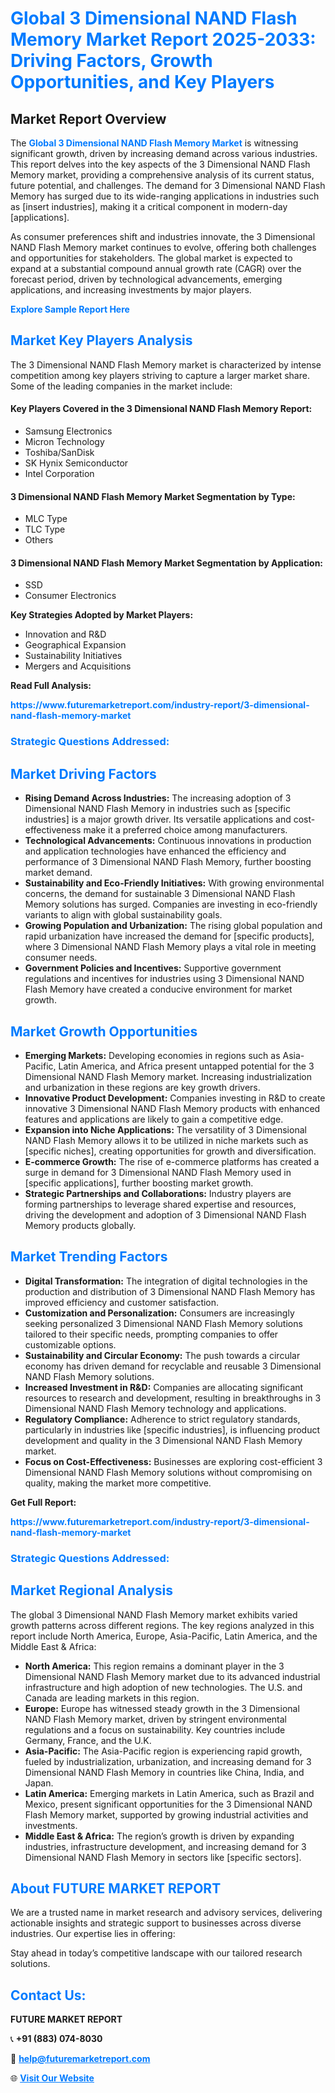<h1 style="color: #007BFF;">Global 3 Dimensional NAND Flash Memory Market Report 2025-2033: Driving Factors, Growth Opportunities, and Key Players</h1>

<section id="overview">
<h2>Market Report Overview</h2>
<p>The <a href="https://www.futuremarketreport.com/industry-report/3-dimensional-nand-flash-memory-market" style="color: #007BFF; text-decoration: none;"><strong>Global 3 Dimensional NAND Flash Memory Market</strong></a> is witnessing significant growth, driven by increasing demand across various industries. This report delves into the key aspects of the 3 Dimensional NAND Flash Memory market, providing a comprehensive analysis of its current status, future potential, and challenges. The demand for 3 Dimensional NAND Flash Memory has surged due to its wide-ranging applications in industries such as [insert industries], making it a critical component in modern-day [applications].</p>
<p>As consumer preferences shift and industries innovate, the 3 Dimensional NAND Flash Memory market continues to evolve, offering both challenges and opportunities for stakeholders. The global market is expected to expand at a substantial compound annual growth rate (CAGR) over the forecast period, driven by technological advancements, emerging applications, and increasing investments by major players.</p>
</section>

<section id="overview">
<p><a href="https://www.futuremarketreport.com/request-sample/reportId=82399" style="color: #007BFF; text-decoration: none;"><strong>Explore Sample Report Here</strong></a></p>
</section>

<section id="key-players">
<h2 style="color: #007BFF;">Market Key Players Analysis</h2>
<p>The 3 Dimensional NAND Flash Memory market is characterized by intense competition among key players striving to capture a larger market share. Some of the leading companies in the market include:</p>
<h4>Key Players Covered in the 3 Dimensional NAND Flash Memory Report:</h4>
<ul><li>Samsung Electronics</li><li>Micron Technology</li><li>Toshiba/SanDisk</li><li>SK Hynix Semiconductor</li><li>Intel Corporation</li></ul>
<h4>3 Dimensional NAND Flash Memory Market Segmentation by Type:</h4>
<ul><li>MLC Type</li><li>TLC Type</li><li>Others</li></ul>

<h4>3 Dimensional NAND Flash Memory Market Segmentation by Application:</h4>
<ul><li>SSD</li><li>Consumer Electronics</li></ul>
<p><strong>Key Strategies Adopted by Market Players:</strong></p>
<ul>
<li>Innovation and R&D</li>
<li>Geographical Expansion</li>
<li>Sustainability Initiatives</li>
<li>Mergers and Acquisitions</li>
</ul>
</section>

<section>
<p><strong>Read Full Analysis: </strong></p><a href="https://www.futuremarketreport.com/industry-report/3-dimensional-nand-flash-memory-market" style="color: #007BFF; text-decoration: none;"><strong>https://www.futuremarketreport.com/industry-report/3-dimensional-nand-flash-memory-market</strong></a>
<h3 style="color: #007BFF;">Strategic Questions Addressed:</h3>
</section>

<section id="driving-factors">
<h2 style="color: #007BFF;">Market Driving Factors</h2>
<ul>
<li><strong>Rising Demand Across Industries:</strong> The increasing adoption of 3 Dimensional NAND Flash Memory in industries such as [specific industries] is a major growth driver. Its versatile applications and cost-effectiveness make it a preferred choice among manufacturers.</li>
<li><strong>Technological Advancements:</strong> Continuous innovations in production and application technologies have enhanced the efficiency and performance of 3 Dimensional NAND Flash Memory, further boosting market demand.</li>
<li><strong>Sustainability and Eco-Friendly Initiatives:</strong> With growing environmental concerns, the demand for sustainable 3 Dimensional NAND Flash Memory solutions has surged. Companies are investing in eco-friendly variants to align with global sustainability goals.</li>
<li><strong>Growing Population and Urbanization:</strong> The rising global population and rapid urbanization have increased the demand for [specific products], where 3 Dimensional NAND Flash Memory plays a vital role in meeting consumer needs.</li>
<li><strong>Government Policies and Incentives:</strong> Supportive government regulations and incentives for industries using 3 Dimensional NAND Flash Memory have created a conducive environment for market growth.</li>
</ul>
</section>

<section id="growth-opportunities">
<h2 style="color: #007BFF;">Market Growth Opportunities</h2>
<ul>
<li><strong>Emerging Markets:</strong> Developing economies in regions such as Asia-Pacific, Latin America, and Africa present untapped potential for the 3 Dimensional NAND Flash Memory market. Increasing industrialization and urbanization in these regions are key growth drivers.</li>
<li><strong>Innovative Product Development:</strong> Companies investing in R&D to create innovative 3 Dimensional NAND Flash Memory products with enhanced features and applications are likely to gain a competitive edge.</li>
<li><strong>Expansion into Niche Applications:</strong> The versatility of 3 Dimensional NAND Flash Memory allows it to be utilized in niche markets such as [specific niches], creating opportunities for growth and diversification.</li>
<li><strong>E-commerce Growth:</strong> The rise of e-commerce platforms has created a surge in demand for 3 Dimensional NAND Flash Memory used in [specific applications], further boosting market growth.</li>
<li><strong>Strategic Partnerships and Collaborations:</strong> Industry players are forming partnerships to leverage shared expertise and resources, driving the development and adoption of 3 Dimensional NAND Flash Memory products globally.</li>
</ul>
</section>

<section id="trending-factors">
<h2 style="color: #007BFF;">Market Trending Factors</h2>
<ul>
<li><strong>Digital Transformation:</strong> The integration of digital technologies in the production and distribution of 3 Dimensional NAND Flash Memory has improved efficiency and customer satisfaction.</li>
<li><strong>Customization and Personalization:</strong> Consumers are increasingly seeking personalized 3 Dimensional NAND Flash Memory solutions tailored to their specific needs, prompting companies to offer customizable options.</li>
<li><strong>Sustainability and Circular Economy:</strong> The push towards a circular economy has driven demand for recyclable and reusable 3 Dimensional NAND Flash Memory solutions.</li>
<li><strong>Increased Investment in R&D:</strong> Companies are allocating significant resources to research and development, resulting in breakthroughs in 3 Dimensional NAND Flash Memory technology and applications.</li>
<li><strong>Regulatory Compliance:</strong> Adherence to strict regulatory standards, particularly in industries like [specific industries], is influencing product development and quality in the 3 Dimensional NAND Flash Memory market.</li>
<li><strong>Focus on Cost-Effectiveness:</strong> Businesses are exploring cost-efficient 3 Dimensional NAND Flash Memory solutions without compromising on quality, making the market more competitive.</li>
</ul>
</section>

<section>
<p><strong>Get Full Report: </strong></p><a href="https://www.futuremarketreport.com/industry-report/3-dimensional-nand-flash-memory-market" style="color: #007BFF; text-decoration: none;"><strong>https://www.futuremarketreport.com/industry-report/3-dimensional-nand-flash-memory-market</strong></a>
<h3 style="color: #007BFF;">Strategic Questions Addressed:</h3>
</section>


<section id="regional-analysis">
<h2 style="color: #007BFF;">Market Regional Analysis</h2>
<p>The global 3 Dimensional NAND Flash Memory market exhibits varied growth patterns across different regions. The key regions analyzed in this report include North America, Europe, Asia-Pacific, Latin America, and the Middle East & Africa:</p>
<ul>
<li><strong>North America:</strong> This region remains a dominant player in the 3 Dimensional NAND Flash Memory market due to its advanced industrial infrastructure and high adoption of new technologies. The U.S. and Canada are leading markets in this region.</li>
<li><strong>Europe:</strong> Europe has witnessed steady growth in the 3 Dimensional NAND Flash Memory market, driven by stringent environmental regulations and a focus on sustainability. Key countries include Germany, France, and the U.K.</li>
<li><strong>Asia-Pacific:</strong> The Asia-Pacific region is experiencing rapid growth, fueled by industrialization, urbanization, and increasing demand for 3 Dimensional NAND Flash Memory in countries like China, India, and Japan.</li>
<li><strong>Latin America:</strong> Emerging markets in Latin America, such as Brazil and Mexico, present significant opportunities for the 3 Dimensional NAND Flash Memory market, supported by growing industrial activities and investments.</li>
<li><strong>Middle East & Africa:</strong> The region’s growth is driven by expanding industries, infrastructure development, and increasing demand for 3 Dimensional NAND Flash Memory in sectors like [specific sectors].</li>
</ul>
</section>

<footer>
<h2 style="color: #007BFF;">About FUTURE MARKET REPORT</h2>
<p>We are a trusted name in market research and advisory services, delivering actionable insights and strategic support to businesses across diverse industries. Our expertise lies in offering:</p>

<p>Stay ahead in today’s competitive landscape with our tailored research solutions.</p>

<h2 style="color: #007BFF;">Contact Us:</h2>
<p><strong>FUTURE MARKET REPORT</strong></p>
<p>📞 <strong>+91 (883) 074-8030</strong></p>
<p>📧 <strong><a href="mailto:help@futuremarketreport.com" style="color: #007BFF;">help@futuremarketreport.com</a></strong></p>
<p>🌐 <strong><a href="https://www.futuremarketreport.com/" style="color: #007BFF;">Visit Our Website</a></strong></p>
</footer>